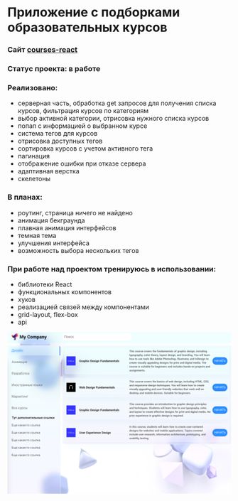 # Приложение с подборками образовательных курсов

### Сайт [courses-react](https://react-courses-frontend.vercel.app/)
### Статус проекта: в работе
### Реализовано:
  *  серверная часть, обработка get запросов для получения списка курсов, фильтрация курсов по категориям
  *  выбор активной категории, отрисовка нужного списка курсов
  *  попап с информацией о выбранном курсе
  *  система тегов для курсов
  *  отрисовка доступных тегов
  *  сортировка курсов с учетом активного тега
  *  пагинация
  *  отображение ошибки при отказе сервера
  *  адаптивная верстка
  *  скелетоны

### В планах:
*  роутинг, страница ничего не найдено
*  анимация бекграунда
*  плавная анимация интерфейсов
*  темная тема
*  улучшения интерфейса
*  возможность выбора нескольких тегов

### При работе над проектом тренируюсь в использовании:
* библиотеки React
* функциональных компонентов
* хуков
* реализацией связей между компонентами
* grid-layout, flex-box
* api

![alt text](./gh-images/Снимок%20экрана%202023-03-09%20в%2014.00.06.png "image_title")